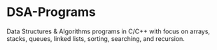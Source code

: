 # DSA-Programs
Data Structures &amp; Algorithms programs in C/C++ with focus on arrays, stacks, queues, linked lists, sorting, searching, and recursion.
